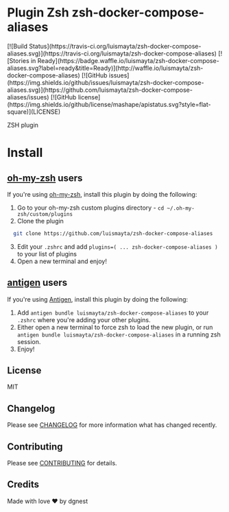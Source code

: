 # Plugin Zsh zsh-docker-compose-aliases

<span class="badges" align="center">
[![Build Status](https://travis-ci.org/luismayta/zsh-docker-compose-aliases.svg)](https://travis-ci.org/luismayta/zsh-docker-compose-aliases)
[![Stories in Ready](https://badge.waffle.io/luismayta/zsh-docker-compose-aliases.svg?label=ready&title=Ready)](http://waffle.io/luismayta/zsh-docker-compose-aliases)
[![GitHub issues](https://img.shields.io/github/issues/luismayta/zsh-docker-compose-aliases.svg)](https://github.com/luismayta/zsh-docker-compose-aliases/issues)
[![GitHub license](https://img.shields.io/github/license/mashape/apistatus.svg?style=flat-square)](LICENSE)
</span>


ZSH plugin

# Install

## [oh-my-zsh](https://github.com/robbyrussell/oh-my-zsh) users

If you're using [oh-my-zsh](https://gitub.com/robbyrussell/oh-my-zsh), install this plugin by doing the following:

1. Go to your oh-my-zsh custom plugins directory - `cd ~/.oh-my-zsh/custom/plugins`
2. Clone the plugin
```bash
  git clone https://github.com/luismayta/zsh-docker-compose-aliases
```
3. Edit your `.zshrc` and add `plugins=( ... zsh-docker-compose-aliases )` to your list of plugins
4. Open a new terminal and enjoy!

## [antigen](https://github.com/zsh-users/antigen) users

If you're using [Antigen](https://github.com/zsh-lovers/antigen), install this plugin by doing the following:

1. Add `antigen bundle luismayta/zsh-docker-compose-aliases` to your `.zshrc` where you're adding your other plugins.
2. Either open a new terminal to force zsh to load the new plugin, or run `antigen bundle luismayta/zsh-docker-compose-aliases` in a running zsh session.
3. Enjoy!


## License

MIT

## Changelog

Please see [CHANGELOG](CHANGELOG.md) for more information what has changed recently.

## Contributing

Please see [CONTRIBUTING](CONTRIBUTING.md) for details.

## Credits

Made with love :heart: by dgnest

<!-- Other -->

[link-author]: https://github.com/luismayta
[link-contributors]: contributors